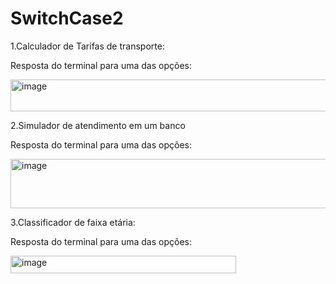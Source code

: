 # SwitchCase2

1.Calculador de Tarifas de transporte:

Resposta do terminal para uma das opções:

<img width="603" height="51" alt="image" src="https://github.com/user-attachments/assets/e06e4a43-f4d1-4566-beb1-9952b7393934" />

2.Simulador de atendimento em um banco

Resposta do terminal para uma das opções:

<img width="712" height="79" alt="image" src="https://github.com/user-attachments/assets/6509196c-9913-4cb1-9800-4ab29596cd35" />

3.Classificador de faixa etária:

Resposta do terminal para uma das opções:

<img width="361" height="28" alt="image" src="https://github.com/user-attachments/assets/23b3f0a8-53fc-4cf6-8525-dfe9bb7ca275" />




